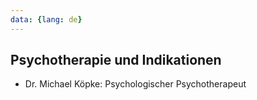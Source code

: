 ```yaml
---
data: {lang: de}
---
```

## Psychotherapie und Indikationen
- Dr. Michael Köpke: Psychologischer Psychotherapeut
